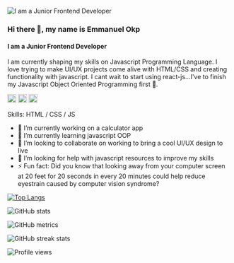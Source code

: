 ![I am a Junior Frontend Developer](https://arturssmirnovs.github.io/github-profile-readme-generator/images/banner.png)

### Hi there 👋, my name is Emmanuel Okp
#### I am a Junior Frontend Developer


I am currently shaping my skills on Javascript Programming Language. I love trying to make UI/UX projects come alive with HTML/CSS and creating functionality with javascript. I cant wait to start using react-js...I've to finish my Javascript Object Oriented Programming first 🤔.

[<img src='https://cdn.jsdelivr.net/npm/simple-icons@3.0.1/icons/github.svg' alt='github' height='20'>](https://github.com/okp980)  [<img src='https://cdn.jsdelivr.net/npm/simple-icons@3.0.1/icons/dev-dot-to.svg' alt='dev' height='20'>](https://dev.to/emmanuel_okp)  [<img src='https://cdn.jsdelivr.net/npm/simple-icons@3.0.1/icons/twitter.svg' alt='twitter' height='20'>](https://twitter.com/emmanuel_okp) 

Skills: HTML / CSS / JS 

- 🔭 I’m currently working on a calculator app 
- 🌱 I’m currently learning javascript OOP 
- 👯 I’m looking to collaborate on  working to bring a cool UI/UX design to live 
- 🤔 I’m looking for help with  javascript resources to improve my skills 
- ⚡ Fun fact:  Did you know that looking away from your computer screen at 20 feet for 20 seconds in every 20 minutes could help reduce eyestrain caused by computer vision syndrome? 


 

[![Top Langs](https://github-readme-stats.vercel.app/api/top-langs/?username=okp980)](https://github.com/anuraghazra/github-readme-stats)

![GitHub stats](https://github-readme-stats.vercel.app/api?username=okp980&show_icons=true)  

![GitHub metrics](https://metrics.lecoq.io/okp980)  

![GitHub streak stats](https://github-readme-streak-stats.herokuapp.com/?user=okp980)  

![Profile views](https://gpvc.arturio.dev/okp980)  
